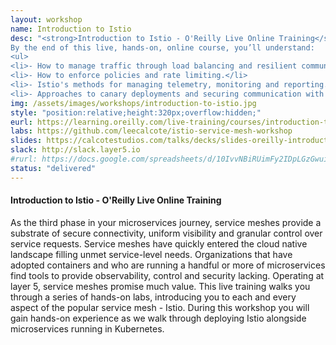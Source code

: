 ```yaml
---
layout: workshop
name: Introduction to Istio
desc: "<strong>Introduction to Istio - O'Reilly Live Online Training</strong>
By the end of this live, hands-on, online course, you’ll understand:
<ul>
<li>- How to manage traffic through load balancing and resilient communications.</li>
<li>- How to enforce policies and rate limiting.</li>
<li>- Istio's methods for managing telemetry, monitoring and reporting.</li>
<li>- Approaches to canary deployments and securing communication with Istio.</li></ul>"
img: /assets/images/workshops/introduction-to-istio.jpg
style: "position:relative;height:320px;overflow:hidden;"
eurl: https://learning.oreilly.com/live-training/courses/introduction-to-istio/0636920282938/
labs: https://github.com/leecalcote/istio-service-mesh-workshop
slides: https://calcotestudios.com/talks/decks/slides-oreilly-introduction-to-istio.html
slack: http://slack.layer5.io
#rurl: https://docs.google.com/spreadsheets/d/10IvvNBiRUimFy2IDpLGzGwuiiVl3vFstN7Bx8fJDB0c/edit?usp=sharing
status: "delivered"
---  
```


<h4>Introduction to Istio - O'Reilly Live Online Training</h4>
As the third phase in your microservices journey, service meshes provide a substrate of secure connectivity, uniform visibility and granular control over service requests. Service meshes have quickly entered the cloud native landscape filling unmet service-level needs. Organizations that have adopted containers and who are running a handful or more of microservices find tools to provide observability, control and security lacking. Operating at layer 5, service meshes promise much value. This live training walks you through a series of hands-on labs, introducing you to each and every aspect of the popular service mesh - Istio. During this workshop you will gain hands-on experience as we walk through deploying Istio alongside microservices running in Kubernetes.